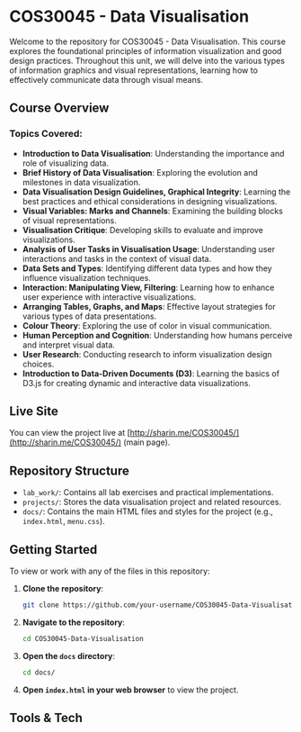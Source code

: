 # COS30045 - Data Visualisation
Welcome to the repository for COS30045 - Data Visualisation. This course explores the foundational principles of information visualization and good design practices. Throughout this unit, we will delve into the various types of information graphics and visual representations, learning how to effectively communicate data through visual means.

## Course Overview

### Topics Covered:
- **Introduction to Data Visualisation**: Understanding the importance and role of visualizing data.
- **Brief History of Data Visualisation**: Exploring the evolution and milestones in data visualization.
- **Data Visualisation Design Guidelines, Graphical Integrity**: Learning the best practices and ethical considerations in designing visualizations.
- **Visual Variables: Marks and Channels**: Examining the building blocks of visual representations.
- **Visualisation Critique**: Developing skills to evaluate and improve visualizations.
- **Analysis of User Tasks in Visualisation Usage**: Understanding user interactions and tasks in the context of visual data.
- **Data Sets and Types**: Identifying different data types and how they influence visualization techniques.
- **Interaction: Manipulating View, Filtering**: Learning how to enhance user experience with interactive visualizations.
- **Arranging Tables, Graphs, and Maps**: Effective layout strategies for various types of data presentations.
- **Colour Theory**: Exploring the use of color in visual communication.
- **Human Perception and Cognition**: Understanding how humans perceive and interpret visual data.
- **User Research**: Conducting research to inform visualization design choices.
- **Introduction to Data-Driven Documents (D3)**: Learning the basics of D3.js for creating dynamic and interactive data visualizations.

## Live Site

You can view the project live at [http://sharin.me/COS30045/](http://sharin.me/COS30045/) (main page).

## Repository Structure

- `lab_work/`: Contains all lab exercises and practical implementations.
- `projects/`: Stores the data visualisation project and related resources.
- `docs/`: Contains the main HTML files and styles for the project (e.g., `index.html`, `menu.css`).

## Getting Started

To view or work with any of the files in this repository:

1. **Clone the repository**:
    ```bash
    git clone https://github.com/your-username/COS30045-Data-Visualisation.git
    ```
2. **Navigate to the repository**:
    ```bash
    cd COS30045-Data-Visualisation
    ```
3. **Open the `docs` directory**:
    ```bash
    cd docs/
    ```
4. **Open `index.html` in your web browser** to view the project.

## Tools & Tech
